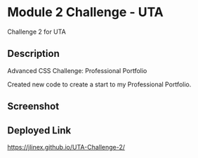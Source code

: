 # Module 2 Challenge - UTA
Challenge 2 for UTA

## Description
Advanced CSS Challenge: Professional Portfolio

Created new code to create a start to my Professional Portfolio.

## Screenshot


## Deployed Link
https://jlinex.github.io/UTA-Challenge-2/ 
